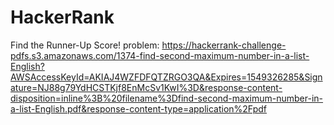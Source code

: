 # HackerRank
Find the Runner-Up Score!
problem: https://hackerrank-challenge-pdfs.s3.amazonaws.com/1374-find-second-maximum-number-in-a-list-English?AWSAccessKeyId=AKIAJ4WZFDFQTZRGO3QA&Expires=1549326285&Signature=NJ88g79YdHCSTKjf8EnMcSv1KwI%3D&response-content-disposition=inline%3B%20filename%3Dfind-second-maximum-number-in-a-list-English.pdf&response-content-type=application%2Fpdf

